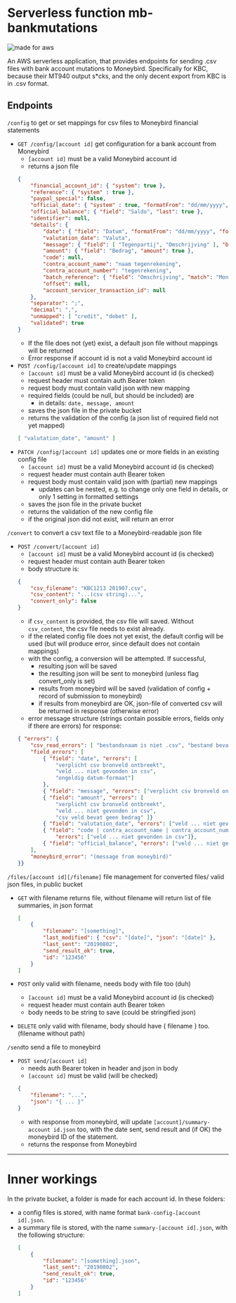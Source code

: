# Serverless function mb-bankmutations
![made for aws](https://img.shields.io/badge/made%20for-AWS-blue)

An AWS serverless application, that provides endpoints for sending .csv files with bank account mutations to Moneybird.
Specifically for KBC, because their MT940 output s*cks, and the only decent export from KBC is in .csv format.

## Endpoints

`/config` to get or set mappings for csv files to Moneybird financial statements
* `GET /config/[account id]` get configuration for a bank account from Moneybird
    * `[account id]` must be a valid Moneybird account id
    * returns a json file
    ```json
    {
        "financial_account_id": { "system": true },
        "reference": { "system" : true },
        "paypal_special": false,
        "official_date": { "system" : true, "formatFrom": "dd/mm/yyyy", "formatTo": "yyyy-mm-dd" },
        "official_balance": { "field": "Saldo", "last": true },
        "identifier": null,
        "details": {
            "date": { "field": "Datum", "formatFrom": "dd/mm/yyyy", "formatTo": "yyyy-mm-dd" },
            "valutation_date": "Valuta",
            "message": { "field": [ "Tegenpartij", "Omschrijving" ], "beautify": true },
            "amount": { "field": "Bedrag", "amount": true },
            "code": null,
            "contra_account_name": "naam tegenrekening",
            "contra_account_number": "tegenrekening",
            "batch_reference": { "field": "Omschrijving", "match": "Moneybird", "offset": 10, "length": 12 },
            "offset": null,
            "account_servicer_transaction_id": null
        },
        "separator": ";",
        "decimal": ",",
        "unmapped": [ "credit", "debet" ],
        "validated": true
    }
    ```
    * If the file does not (yet) exist, a default json file without mappings will be returned
    * Error response if account id is not a valid Moneybird account id
* `POST /config/[account id]` to create/update mappings
    * `[account id]` must be a valid Moneybird account id (is checked)
    * request header must contain auth Bearer token
    * request body must contain valid json with new mapping
    * required fields (could be null, but should be included) are
        * in details: `date, message, amount`
    * saves the json file in the private bucket
    * returns the validation of the config (a json list of required field not yet mapped)
    ```json
    [ "valutation_date", "amount" ]
    ```
* `PATCH /config/[account id]` updates one or more fields in an existing config file
    * `[account id]` must be a valid Moneybird account id (is checked)
    * request header must contain auth Bearer token
    * request body must contain valid json with (partial) new mappings
        * updates can be nested, e.g. to change only one field in details, or only 1 setting in formatted settings
    * saves the json file in the private bucket
    * returns the validation of the new config file
    * if the original json did not exist, will return an error

`/convert` to convert a csv text file to a Moneybird-readable json file
* `POST /convert/[account id]`
    * `[account id]` must be a valid Moneybird account id (is checked)
    * request header must contain auth Bearer token
    * body structure is:
    ```json
    {
        "csv_filename": "KBC1213 201907.csv",
        "csv_content": "...(csv string)...",
        "convert_only": false
    }
    ```
    * if `csv_content` is provided, the csv file will saved. Without `csv_content`, the csv file needs to exist already.
    * if the related config file does not yet exist, the default config will be used (but will produce error, since default does not contain mappings)
    * with the config, a conversion will be attempted. If successful, 
        * resulting json will be saved
        * the resulting json will be sent to moneybird (unless flag convert_only is set)
        * results from moneybird will be saved (validation of config + record of submission to moneybird)
        * if results from moneybird are OK, json-file of converted csv will be returned in response (otherwise error)
    * error message structure (strings contain possible errors, fields only if there are errors) for response:
    ```json
    { "errors": {
        "csv_read_errors": [ "bestandsnaam is niet .csv", "bestand bevat geen (leesbare) regels", "kan regels niet lezen"],
        "field_errors": [
            { "field": "date", "errors": [
                "verplicht csv bronveld ontbreekt",
                "veld ... niet gevonden in csv",
                "ongeldig datum-formaat"] 
            },
            { "field": "message", "errors": ["verplicht csv bronveld ontbreekt", "veld ... niet gevonden in csv"] },
            { "field": "amount", "errors": [
                "verplicht csv bronveld ontbreekt", 
                "veld ... niet gevonden in csv", 
                "csv veld bevat geen bedrag" ]}
            { "field": "valutation_date", "errors": ["veld ... niet gevonden in csv", "ongeldig datum-formaat"] },
            { "field": "code | contra_account_name | contra_account_number | account_servicer_transaction_id", 
                "errors": ["veld ... niet gevonden in csv"]},
            { "field": "official_balance", "errors": ["veld ... niet gevonden in csv", "csv veld bevat geen bedrag"] }
        ],
        "moneybird_error": "(message from moneybird)"
    }}
    ```

`/files/[account id][/filename]` file management for converted files/ valid json files, in public bucket
* `GET` with filename returns file, without filename will return list of file summaries, in json format
    ```json
    [
        { 
            "filename": "[something]",
            "last_modified": { "csv": "[date]", "json": "[date]" },
            "last_sent": "20190802",
            "send_result_ok": true,
            "id": "123456"
        }
    ]
    ```
* `POST` only valid with filename, needs body with file too (duh)
    * `[account id]` must be a valid Moneybird account id (is checked)
    * request header must contain auth Bearer token
    * body needs to be string to save (could be stringified json)

* `DELETE` only valid with filename, body should have { filename } too. (filename without path)

`/send`to send a file to moneybird
* `POST send/[account id]`
    * needs auth Bearer token in header and json in body
    * `[account id]` must be valid (will be checked)
    ```json
    {
        "filename": "...",
        "json": "{ ... }"
    }
    ```
    * with response from moneybird, will update `[account]/summary-account id.json` too, with the date sent, send result and (if OK) the moneybird ID of the statement.
    * returns the response from Moneybird


---
# Inner workings

In the private bucket, a folder is made for each account id. In these folders:
* a config files is stored, with name format `bank-config-[account id].json`.
* a summary file is stored, with the name `summary-[account id].json`, with the following structure:
    ```json
    [
        { 
            "filename": "[something].json",
            "last_sent": "20190802",
            "send_result_ok": true,
            "id": "123456"
        }
    ]
    ```
